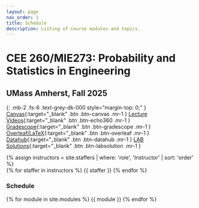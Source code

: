 ```yaml
---
layout: page
nav_order: 1
title: Schedule
description: Listing of course modules and topics.
---
```


# CEE 260/MIE273\: Probability and Statistics in Engineering

## UMass Amherst, Fall 2025

{: .mb-2 .fs-6 .text-grey-dk-000 style="margin-top: 0;"  }
[Canvas](https://umamherst.instructure.com/courses/31233){:target="_blank" .btn .btn-canvas .mr-1 }
[Lecture Videos](https://echo360.org/section/47c3b0d1-758e-4090-99ce-7fc3cdd96573/home){:target="_blank" .btn .btn-echo360 .mr-1 }
[Gradescope](https://www.gradescope.com/courses/1113538){:target="_blank" .btn .btn-gradescope .mr-1 }
[Overleaf/LaTeX](https://www.overleaf.com/read/trwqyfddzssz#3b9273){:target="_blank" .btn .btn-overleaf .mr-1 }
[Datahub](https://drive.google.com/drive/u/3/folders/17sJr7sBNNpVGtcNXe6GJvJOkzU5hlLeU){:target="_blank" .btn .btn-datahub .mr-1 }
[LAB Solutions](https://drive.google.com/drive/u/1/folders/1yd4ovyY9GLaxqVKA_ZC4RsyXq1XDAl09){:target="_blank" .btn .btn-labsolution .mr-1 }

<div>
{% assign instructors = site.staffers | where: 'role', 'Instructor' | sort: 'order' %}
  <div class="role">
    {% for staffer in instructors %}
    <!-- {% assign staffer.photo = staffer.photo | replace: '../', '' %} -->
    {{ staffer }}
    {% endfor %}
  </div>
</div>


### Schedule

{% for module in site.modules %}
{{ module }}
{% endfor %}
